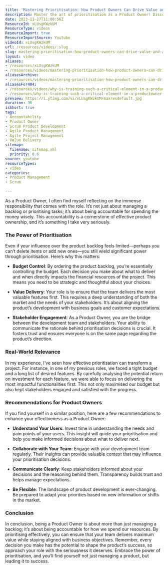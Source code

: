 ```yaml
---
title: 'Mastering Prioritisation: How Product Owners Can Drive Value and Accountability'
description: Master the art of prioritisation as a Product Owner! Discover how strategic decisions can maximise value, control budgets, and engage stakeholders effectively.
date: 2023-11-27T11:00:56Z
ResourceId: xLUsgKWzkUM
ResourceType: videos
ResourceImport: true
ResourceImportSource: Youtube
videoId: xLUsgKWzkUM
url: /resources/videos/:slug
slug: mastering-prioritisation-how-product-owners-can-drive-value-and-accountability-xLUsgKWzkUM
layout: video
aliases:
- /resources/xLUsgKWzkUM
- /resources/videos/mastering-prioritisation-how-product-owners-can-drive-value-and-accountability
aliasesArchive:
- /resources/videos/mastering-prioritisation-how-product-owners-can-drive-value-and-accountability
aliasesFor404:
- /resources/videos/why-is-training-such-a-critical-element-in-a-productowner-journey
- /resources/why-is-training-such-a-critical-element-in-a-productowner-journey
preview: https://i.ytimg.com/vi/xLUsgKWzkUM/maxresdefault.jpg
duration: 36
isShort: true
tags:
- Accountability
- Product Owner
- Scrum Product Development
- Agile Product Management
- Agile Project Management
- Value Delivery
sitemap:
  filename: sitemap.xml
  priority: 0.6
source: youtube
resourceTypes:
- video
categories:
- Product Management
- Scrum

---
```

As a Product Owner, I often find myself reflecting on the immense responsibility that comes with the role. It’s not just about managing a backlog or prioritising tasks; it’s about being accountable for spending the money wisely. This accountability is a cornerstone of effective product ownership, and it’s something I take very seriously.

### The Power of Prioritisation

Even if your influence over the product backlog feels limited—perhaps you can’t delete items or add new ones—you still wield significant power through prioritisation. Here’s why this matters:

- **Budget Control**: By ordering the product backlog, you’re essentially controlling the budget. Each decision you make about what to deliver and when directly impacts the financial resources of the project. This means you need to be strategic and thoughtful about your choices.
  
- **Value Delivery**: Your role is to ensure that the team delivers the most valuable features first. This requires a deep understanding of both the market and the needs of your stakeholders. It’s about aligning the product’s development with business goals and customer expectations.

- **Stakeholder Engagement**: As a Product Owner, you are the bridge between the development team and stakeholders. Your ability to communicate the rationale behind prioritisation decisions is crucial. It fosters trust and ensures everyone is on the same page regarding the product’s direction.

### Real-World Relevance

In my experience, I’ve seen how effective prioritisation can transform a project. For instance, in one of my previous roles, we faced a tight budget and a long list of desired features. By carefully analysing the potential return on investment for each feature, we were able to focus on delivering the most impactful functionalities first. This not only maximised our budget but also kept stakeholders engaged and satisfied with the progress.

### Recommendations for Product Owners

If you find yourself in a similar position, here are a few recommendations to enhance your effectiveness as a Product Owner:

- **Understand Your Users**: Invest time in understanding the needs and pain points of your users. This insight will guide your prioritisation and help you make informed decisions about what to deliver next.

- **Collaborate with Your Team**: Engage with your development team regularly. Their insights can provide valuable context that may influence your prioritisation decisions.

- **Communicate Clearly**: Keep stakeholders informed about your decisions and the reasoning behind them. Transparency builds trust and helps manage expectations.

- **Be Flexible**: The landscape of product development is ever-changing. Be prepared to adapt your priorities based on new information or shifts in the market.

### Conclusion

In conclusion, being a Product Owner is about more than just managing a backlog; it’s about being accountable for how we spend our resources. By prioritising effectively, you can ensure that your team delivers maximum value while staying aligned with business objectives. Remember, every decision you make has the potential to shape the product’s success, so approach your role with the seriousness it deserves. Embrace the power of prioritisation, and you’ll find yourself not just managing a product, but leading it to success.
